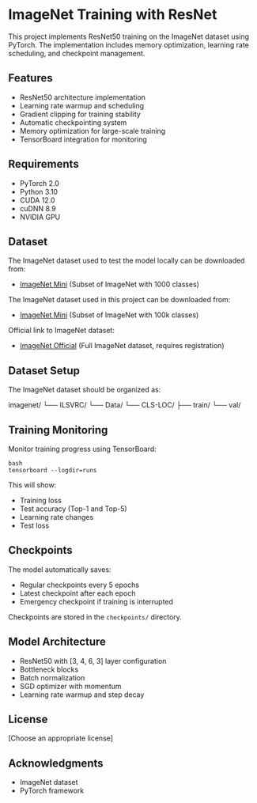 # ImageNet Training with ResNet

This project implements ResNet50 training on the ImageNet dataset using PyTorch. The implementation includes memory optimization, learning rate scheduling, and checkpoint management.

## Features

- ResNet50 architecture implementation
- Learning rate warmup and scheduling
- Gradient clipping for training stability
- Automatic checkpointing system
- Memory optimization for large-scale training
- TensorBoard integration for monitoring

## Requirements

- PyTorch 2.0
- Python 3.10
- CUDA 12.0
- cuDNN 8.9
- NVIDIA GPU

## Dataset

The ImageNet dataset used to test the model locally can be downloaded from:
- [ImageNet Mini](https://www.kaggle.com/datasets/ifigotin/imagenetmini-1000) (Subset of ImageNet with 1000 classes)

The ImageNet dataset used in this project can be downloaded from:
- [ImageNet Mini](https://www.kaggle.com/datasets/tusonggao/imagenet-train-subset-100k) (Subset of ImageNet with 100k classes)

Official link to ImageNet dataset:
- [ImageNet Official](https://www.image-net.org/download.php) (Full ImageNet dataset, requires registration)

## Dataset Setup

The ImageNet dataset should be organized as:

imagenet/
└── ILSVRC/
└── Data/
└── CLS-LOC/
├── train/
└── val/

## Training Monitoring

Monitor training progress using TensorBoard:
```
bash
tensorboard --logdir=runs
```

This will show:
- Training loss
- Test accuracy (Top-1 and Top-5)
- Learning rate changes
- Test loss


## Checkpoints

The model automatically saves:
- Regular checkpoints every 5 epochs
- Latest checkpoint after each epoch
- Emergency checkpoint if training is interrupted

Checkpoints are stored in the `checkpoints/` directory.

## Model Architecture

- ResNet50 with [3, 4, 6, 3] layer configuration
- Bottleneck blocks
- Batch normalization
- SGD optimizer with momentum
- Learning rate warmup and step decay

## License

[Choose an appropriate license]

## Acknowledgments

- ImageNet dataset
- PyTorch framework